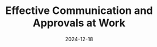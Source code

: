 ---
title: "Effective Communication and Approvals at Work"
date: "2024-12-18"
presenter: "Brady Stroud"
summary: "Brady Stroud discusses the importance of clear communication and the role of building trust in getting approvals at work. He shares strategies to avoid surprises, ensure transparency in emails, and keep team members aligned. Using personal anecdotes, Brady emphasizes how proactive discussions can prevent misunderstandings and foster smoother collaboration."
tags: ["communication", "approvals", "workplace strategy", "team alignment", "transparency"]
videoUrl: "https://sswcom-my.sharepoint.com/:v:/r/personal/samwagner_ssw_com_au/Documents/Recordings/%F0%9F%8E%B1%20Knowledge%20sharing%20-%20Brady,%20JK%20and%20Andrew%20%F0%9F%A7%A0-20241218_123459-Meeting%20Recording.mp4?csf=1&web=1&e=HfpePx&nav=eyJyZWZlcnJhbEluZm8iOnsicmVmZXJyYWxBcHAiOiJTdHJlYW1XZWJBcHAiLCJyZWZlcnJhbFZpZXciOiJTaGFyZURpYWxvZy1MaW5rIiwicmVmZXJyYWxBcHBQbGF0Zm9ybSI6IldlYiIsInJlZmVycmFsTW9kZSI6InZpZXcifX0%3D"
---